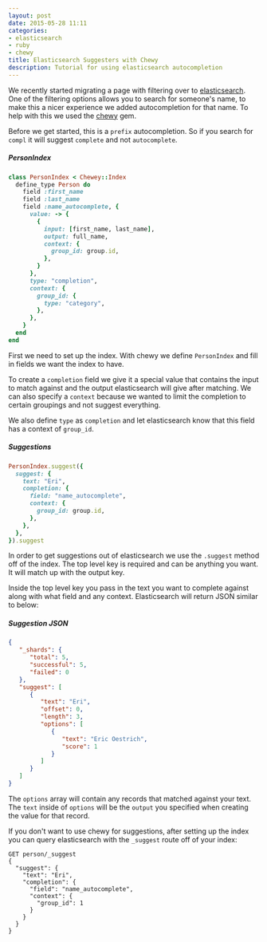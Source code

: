 ```yaml
---
layout: post
date: 2015-05-28 11:11
categories:
- elasticsearch
- ruby
- chewy
title: Elasticsearch Suggesters with Chewy
description: Tutorial for using elasticsearch autocompletion
---
```


We recently started migrating a page with filtering over to [elasticsearch][elasticsearch]. One of the filtering options allows you to search for someone's name, to make this a nicer experience we added autocompletion for that name. To help with this we used the [chewy][chewy] gem.

Before we get started, this is a `prefix` autocompletion. So if you search for `compl` it will suggest `complete` and not `autocomplete`.

##### PersonIndex

```ruby
class PersonIndex < Chewey::Index
  define_type Person do
    field :first_name
    field :last_name
    field :name_autocomplete, {
      value: -> {
        {
          input: [first_name, last_name],
          output: full_name,
          context: {
            group_id: group.id,
          },
        }
      },
      type: "completion",
      context: {
        group_id: {
          type: "category",
        },
      },
    }
  end
end
```

First we need to set up the index. With chewy we define `PersonIndex` and fill in fields we want the index to have.

To create a `completion` field we give it a special value that contains the input to match against and the output elasticsearch will give after matching. We can also specify a `context` because we wanted to limit the completion to certain groupings and not suggest everything.

We also define `type` as `completion` and let elasticsearch know that this field has a context of `group_id`.

##### Suggestions

```ruby
PersonIndex.suggest({
  suggest: {
    text: "Eri",
    completion: {
      field: "name_autocomplete",
      context: {
        group_id: group.id,
      },
    },
  },
}).suggest
```

In order to get suggestions out of elasticsearch we use the `.suggest` method off of the index. The top level key is required and can be anything you want. It will match up with the output key.

Inside the top level key you pass in the text you want to complete against along with what field and any context. Elasticsearch will return JSON similar to below:

##### Suggestion JSON

```json
{
   "_shards": {
      "total": 5,
      "successful": 5,
      "failed": 0
   },
   "suggest": [
      {
         "text": "Eri",
         "offset": 0,
         "length": 3,
         "options": [
            {
               "text": "Eric Oestrich",
               "score": 1
            }
         ]
      }
   ]
}
```

The `options` array will contain any records that matched against your text. The `text` inside of `options` will be the `output` you specified when creating the value for that record.

If you don't want to use chewy for suggestions, after setting up the index you can query elasticsearch with the `_suggest` route off of your index:

```
GET person/_suggest
{
  "suggest": {
    "text": "Eri",
    "completion": {
      "field": "name_autocomplete",
      "context": {
        "group_id": 1
      }
    }
  }
}
```

[elasticsearch]: https://www.elastic.co/
[chewy]: https://github.com/toptal/chewy
